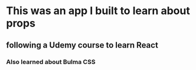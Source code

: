 # This was an app I built to learn about props


## following a Udemy course to learn React



### Also learned about Bulma CSS

